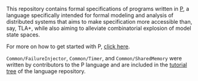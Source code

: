 This repository contains formal specifications of programs written in [P](https://p-org.github.io/P/), a language specifically intended for formal modeling and analysis of distributed systems that aims to make specification more accessible than, say, TLA+, while also aiming to alleviate combinatorial explosion of model state spaces.

For more on how to get started with P, [click here](https://p-org.github.io/P/getstarted/install/).

`Common/FailureInjector`, `Common/Timer`, and `Common/SharedMemory` were written by contributors to the P language and are included in the [tutorial tree](https://github.com/p-org/P/tree/master/Tutorial) of the language repository.